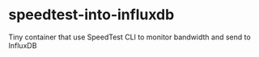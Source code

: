# speedtest-into-influxdb
Tiny container that use SpeedTest CLI to monitor bandwidth and send to InfluxDB
